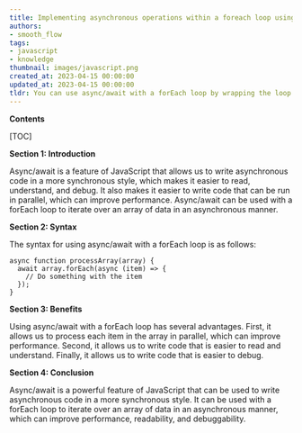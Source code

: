 ```yaml
---
title: Implementing asynchronous operations within a foreach loop using async/await
authors:
- smooth_flow
tags:
- javascript
- knowledge
thumbnail: images/javascript.png
created_at: 2023-04-15 00:00:00
updated_at: 2023-04-15 00:00:00
tldr: You can use async/await with a forEach loop by wrapping the loop in an async function and awaiting the asynchronous operations within the loop.
---
```


**Contents**

[TOC]

**Section 1: Introduction**

Async/await is a feature of JavaScript that allows us to write asynchronous code in a more synchronous style, which makes it easier to read, understand, and debug. It also makes it easier to write code that can be run in parallel, which can improve performance. Async/await can be used with a forEach loop to iterate over an array of data in an asynchronous manner.

**Section 2: Syntax**

The syntax for using async/await with a forEach loop is as follows:

```
async function processArray(array) {
  await array.forEach(async (item) => {
    // Do something with the item
  });
}
```

**Section 3: Benefits**

Using async/await with a forEach loop has several advantages. First, it allows us to process each item in the array in parallel, which can improve performance. Second, it allows us to write code that is easier to read and understand. Finally, it allows us to write code that is easier to debug.

**Section 4: Conclusion**

Async/await is a powerful feature of JavaScript that can be used to write asynchronous code in a more synchronous style. It can be used with a forEach loop to iterate over an array of data in an asynchronous manner, which can improve performance, readability, and debuggability.
